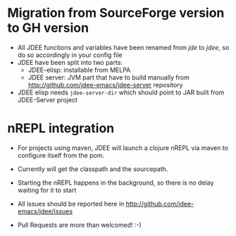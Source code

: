 # Migration from SourceForge version to GH version
- All JDEE functions and variables have been renamed from *jde* to *jdee*, so do so accordingly in your config file
- JDEE have been split into two parts:
  - JDEE-elisp: installable from MELPA
  - JDEE server: JVM part that have to build manually from http://github.com/jdee-emacs/jdee-server repository
- JDEE elisp needs ```jdee-server-dir``` which should point to JAR built from JDEE-Server project

# nREPL integration
- For projects using maven, JDEE will launch a clojure nREPL via maven to configure itself from the pom.
- Currently will get the classpath and the sourcepath.
- Starting the nREPL happens in the background, so there is no delay waiting for it to start

- All issues should be reported here in http://github.com/jdee-emacs/jdee/issues
- Pull Requests are more than welcomed! :-)
